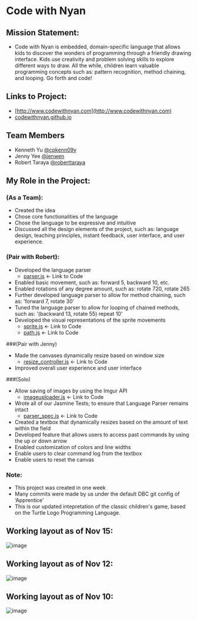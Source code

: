 Code with Nyan
==============

## Mission Statement:
* Code with Nyan is embedded, domain-specific language that allows kids to discover the wonders of programming through a friendly drawing interface. Kids use creativity and problem solving skills to explore different ways to draw. All the while, children learn valuable programming concepts such as: pattern recognition, method chaining, and looping. Go forth and code!

## Links to Project:
* [http://www.codewithnyan.com](http://www.codewithnyan.com)
* [codewithnyan.github.io](http://nyansnakes.github.io/codewithnyan.github.io)

Team Members
------------
* Kenneth Yu [@cpkenn09y](https://github.com/cpkenn09y)
* Jenny Yee [@jenwen](https://github.com/jewnwen)
* Robert Taraya [@roberttaraya](https://github.com/roberttaraya)

## My Role in the Project:

### (As a Team):
* Created the idea
* Chose core functionalities of the language
* Chose the language to be expressive and intuitive
* Discussed all the design elements of the project, such as: language design, teaching principles, instant feedback, user interface, and user experience.

### (Pair with Robert): 
* Developed the language parser
  * [parser.js](https://github.com/cpkenn09y/CodeWithNyan/blob/master/javascripts/parser.js) <- Link to Code
* Enabled basic movement, such as: forward 5, backward 10, etc.
* Enabled rotations of any degree amount, such as: rotate 720, rotate 265
* Further developed language parser to allow for method chaining, such as: 'forward 7, rotate 30'
* Tuned the language parser to allow for looping of chained methods, such as: '(backward 13, rotate 55) repeat 10'
* Developed the visual representations of the sprite movements
  * [sprite.js](https://github.com/cpkenn09y/CodeWithNyan/blob/master/javascripts/sprite.js) <- Link to Code
  * [path.js](https://github.com/cpkenn09y/CodeWithNyan/blob/master/javascripts/path.js) <- Link to Code

###(Pair with Jenny) 
* Made the canvases dynamically resize based on window size
  * [resize_controller.js](https://github.com/cpkenn09y/CodeWithNyan/blob/master/javascripts/resize_controller.js) <- Link to Code
* Improved overall user experience and user interface

###(Solo)
* Allow saving of images by using the Imgur API
  * [imageuploader.js](https://github.com/cpkenn09y/CodeWithNyan/blob/master/javascripts/imageuploader.js) <- Link to Code
* Wrote all of our Jasmine Tests; to ensure that Language Parser remains intact
  * [parser_spec.js](https://github.com/cpkenn09y/CodeWithNyan/blob/master/spec/javascripts/parser_spec.js) <- Link to Code
* Created a textbox that dynamically resizes based on the amount of text within the field
* Developed feature that allows users to access past commands by using the up or down arrow
* Enabled customization of colors and line widths
* Enable users to clear command log from the textbox
* Enable users to reset the canvas

### Note: 
* This project was created in one week
* Many commits were made by us under the default DBC git config of ‘Apprentice’
* This is our updated intepretation of the classic children's game, based on the Turtle Logo Programming Language. 

## Working layout as of Nov 15:
![image](http://i.imgur.com/RYtzsAd.png)

## Working layout as of Nov 12:
![image](http://i.imgur.com/GS1BvPi.png?1)

## Working layout as of Nov 10:
![image](http://i.imgur.com/CtJJw47.png)

